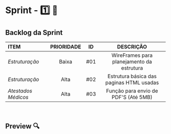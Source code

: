 # Sprint - 1️⃣ 🎯

## Backlog da Sprint

|ITEM|PRIORIDADE| ID  |DESCRIÇÃO|
|:---|:--------:|:---:|:-------:|
|*Estruturação*|Baixa|#01|WireFrames para planejamento da estrutura|
|*Estruturação*|Alta|#02|Estrutura básica das paginas HTML usadas|
|*Atestados Médicos*|Alta|#03|Função para envio de PDF'S (Até 5MB)|

<br>

## Preview 🔍
